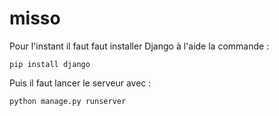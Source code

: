 # misso

Pour l'instant il faut faut installer Django à l'aide la commande :
```
pip install django
```

Puis il faut lancer le serveur avec :
```
python manage.py runserver
```
